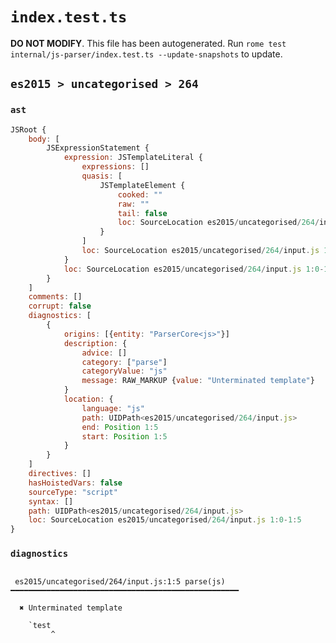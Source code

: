 # `index.test.ts`

**DO NOT MODIFY**. This file has been autogenerated. Run `rome test internal/js-parser/index.test.ts --update-snapshots` to update.

## `es2015 > uncategorised > 264`

### `ast`

```javascript
JSRoot {
	body: [
		JSExpressionStatement {
			expression: JSTemplateLiteral {
				expressions: []
				quasis: [
					JSTemplateElement {
						cooked: ""
						raw: ""
						tail: false
						loc: SourceLocation es2015/uncategorised/264/input.js 1:1-1:1
					}
				]
				loc: SourceLocation es2015/uncategorised/264/input.js 1:0-1:1
			}
			loc: SourceLocation es2015/uncategorised/264/input.js 1:0-1:1
		}
	]
	comments: []
	corrupt: false
	diagnostics: [
		{
			origins: [{entity: "ParserCore<js>"}]
			description: {
				advice: []
				category: ["parse"]
				categoryValue: "js"
				message: RAW_MARKUP {value: "Unterminated template"}
			}
			location: {
				language: "js"
				path: UIDPath<es2015/uncategorised/264/input.js>
				end: Position 1:5
				start: Position 1:5
			}
		}
	]
	directives: []
	hasHoistedVars: false
	sourceType: "script"
	syntax: []
	path: UIDPath<es2015/uncategorised/264/input.js>
	loc: SourceLocation es2015/uncategorised/264/input.js 1:0-1:5
}
```

### `diagnostics`

```

 es2015/uncategorised/264/input.js:1:5 parse(js) ━━━━━━━━━━━━━━━━━━━━━━━━━━━━━━━━━━━━━━━━━━━━━━━━━━━

  ✖ Unterminated template

    `test
         ^


```
